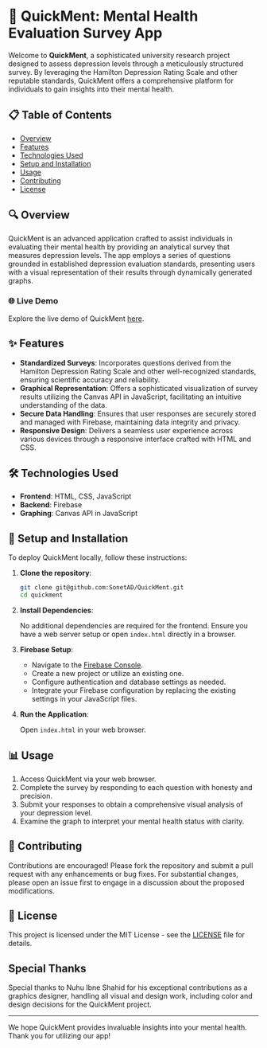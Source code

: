 
# 🌟 QuickMent: Mental Health Evaluation Survey App

Welcome to **QuickMent**, a sophisticated university research project designed to assess depression levels through a meticulously structured survey. By leveraging the Hamilton Depression Rating Scale and other reputable standards, QuickMent offers a comprehensive platform for individuals to gain insights into their mental health.

## 📋 Table of Contents

- [Overview](#overview)
- [Features](#features)
- [Technologies Used](#technologies-used)
- [Setup and Installation](#setup-and-installation)
- [Usage](#usage)
- [Contributing](#contributing)
- [License](#license)

## 🔍 Overview

QuickMent is an advanced application crafted to assist individuals in evaluating their mental health by providing an analytical survey that measures depression levels. The app employs a series of questions grounded in established depression evaluation standards, presenting users with a visual representation of their results through dynamically generated graphs.

### 🌐 Live Demo

Explore the live demo of QuickMent [here](https://sonetad.github.io/QuickMent/).

## ✨ Features

- **Standardized Surveys**: Incorporates questions derived from the Hamilton Depression Rating Scale and other well-recognized standards, ensuring scientific accuracy and reliability.
- **Graphical Representation**: Offers a sophisticated visualization of survey results utilizing the Canvas API in JavaScript, facilitating an intuitive understanding of the data.
- **Secure Data Handling**: Ensures that user responses are securely stored and managed with Firebase, maintaining data integrity and privacy.
- **Responsive Design**: Delivers a seamless user experience across various devices through a responsive interface crafted with HTML and CSS.

## 🛠 Technologies Used

- **Frontend**: HTML, CSS, JavaScript
- **Backend**: Firebase
- **Graphing**: Canvas API in JavaScript

## 🚀 Setup and Installation

To deploy QuickMent locally, follow these instructions:

1. **Clone the repository**:

   ```bash
   git clone git@github.com:SonetAD/QuickMent.git 
   cd quickment
   ```

2. **Install Dependencies**:

   No additional dependencies are required for the frontend. Ensure you have a web server setup or open `index.html` directly in a browser.

3. **Firebase Setup**:

   - Navigate to the [Firebase Console](https://console.firebase.google.com/).
   - Create a new project or utilize an existing one.
   - Configure authentication and database settings as needed.
   - Integrate your Firebase configuration by replacing the existing settings in your JavaScript files.

4. **Run the Application**:

   Open `index.html` in your web browser.

## 📊 Usage

1. Access QuickMent via your web browser.
2. Complete the survey by responding to each question with honesty and precision.
3. Submit your responses to obtain a comprehensive visual analysis of your depression level.
4. Examine the graph to interpret your mental health status with clarity.

## 🤝 Contributing

Contributions are encouraged! Please fork the repository and submit a pull request with any enhancements or bug fixes. For substantial changes, please open an issue first to engage in a discussion about the proposed modifications.

## 📄 License

This project is licensed under the MIT License - see the [LICENSE](LICENSE.txt) file for details.


## Special Thanks

Special thanks to Nuhu Ibne Shahid for his exceptional contributions as a graphics designer, handling all visual and design work, including color and design decisions for the QuickMent project.

---

We hope QuickMent provides invaluable insights into your mental health. Thank you for utilizing our app!
